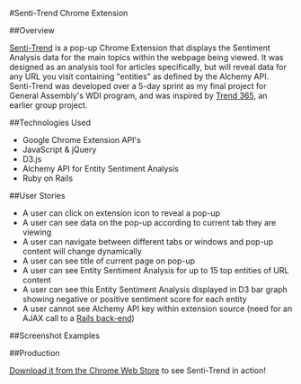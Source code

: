 #Senti-Trend Chrome Extension

##Overview

[Senti-Trend](https://chrome.google.com/webstore/detail/senti-trend/mpiibijblggpgpoddialioodnlbgongg "Senti-Trend") is a pop-up Chrome Extension that displays the Sentiment Analysis data for the main topics within the webpage being viewed. It was designed as an analysis tool for articles specifically, but will reveal data for any URL you visit containing "entities" as defined by the Alchemy API. Senti-Trend was developed over a 5-day sprint as my final project for General Assembly's WDI program, and was inspired by [Trend 365](https://github.com/ab75173/trend365 "Trend 365"), an earlier group project.

##Technologies Used
* Google Chrome Extension API's
* JavaScript & jQuery
* D3.js
* Alchemy API for Entity Sentiment Analysis
* Ruby on Rails

##User Stories
* A user can click on extension icon to reveal a pop-up
* A user can see data on the pop-up according to current tab they are viewing
* A user can navigate between different tabs or windows and pop-up content will change dynamically
* A user can see title of current page on pop-up
* A user can see Entity Sentiment Analysis for up to 15 top entities of URL content
* A user can see this Entity Sentiment Analysis displayed in D3 bar graph showing negative or positive sentiment score for each entity
* A user cannot see Alchemy API key within extension source (need for an AJAX call to a [Rails back-end](http://github.com/maryhipp/sentitrend_server "Rails back-end"))

##Screenshot Examples



##Production

[Download it from the Chrome Web Store](https://chrome.google.com/webstore/detail/senti-trend/mpiibijblggpgpoddialioodnlbgongg "Download it from the Chrome Web Store") to see Senti-Trend in action!

